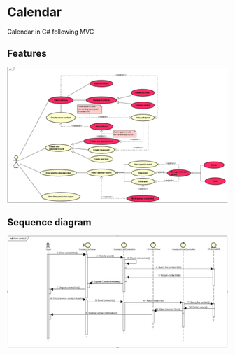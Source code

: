 # Calendar
Calendar in C# following MVC

## Features
![use case](https://github.com/gretaivan/address-book-C-sharp/blob/main/useCase.png)

## Sequence diagram
![sequence diagram](https://github.com/gretaivan/address-book-C-sharp/blob/main/sequence-diagram.png)
